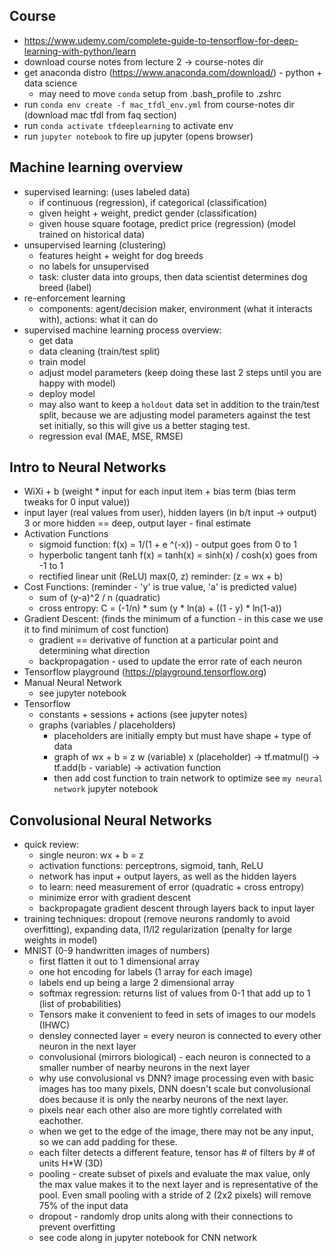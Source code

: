 ## Course
  - https://www.udemy.com/complete-guide-to-tensorflow-for-deep-learning-with-python/learn
  - download course notes from lecture 2 -> course-notes dir
  - get anaconda distro (https://www.anaconda.com/download/) - python + data science
      * may need to move `conda` setup from .bash_profile to .zshrc
  - run `conda env create -f mac_tfdl_env.yml` from course-notes dir (download mac tfdl from faq section)
  - run `conda activate tfdeeplearning` to activate env
  - run `jupyter notebook` to fire up jupyter (opens browser)

## Machine learning overview

  - supervised learning: (uses labeled data)
    * if continuous (regression), if categorical (classification)
    * given height + weight, predict gender (classification)
    * given house square footage, predict price (regression) (model trained on historical data)
  - unsupervised learning (clustering)
    * features height + weight for dog breeds
    * no labels for unsupervised
    * task: cluster data into groups, then data scientist determines dog breed (label)
  - re-enforcement learning
    * components: agent/decision maker, environment (what it interacts with), actions: what it can do
  - supervised machine learning process overview:
    * get data
    * data cleaning (train/test split)
    * train model
    * adjust model parameters (keep doing these last 2 steps until you are happy with model)
    * deploy model
    * may also want to keep a `holdout` data set in addition to the train/test split, because we are adjusting model parameters against the test set initially, so this will give us a better staging test.
    * regression eval (MAE, MSE, RMSE)

 ## Intro to Neural Networks
  - WiXi + b (weight * input for each input item + bias term (bias term tweaks for 0 input value))
  - input layer (real values from user), hidden layers (in b/t input -> output) 3 or more hidden == deep, output layer - final estimate
  - Activation Functions
    * sigmoid function: f(x) = 1/(1 + e ^(-x)) - output goes from 0 to 1
    * hyperbolic tangent tanh f(x) = tanh(x) = sinh(x) / cosh(x)  goes from -1 to 1
    * rectified linear unit (ReLU) max(0, z)    reminder: (z = wx + b)
  - Cost Functions: (reminder - 'y' is true value, 'a' is predicted value)
    * sum of (y-a)^2 / n   (quadratic)
    * cross entropy: C = (-1/n) * sum (y * ln(a) + ((1 - y) * ln(1-a))
  - Gradient Descent: (finds the minimum of a function - in this case we use it to find minimum of cost function)
    * gradient == derivative of function at a particular point and determining what direction
    * backpropagation - used to update the error rate of each neuron
  - Tensorflow playground (https://playground.tensorflow.org)
  - Manual Neural Network
      * see jupyter notebook
  - Tensorflow
    * constants + sessions + actions (see jupyter notes)
    * graphs (variables / placeholders)
      - placeholders are initially empty but must have shape + type of data
      - graph of wx + b = z w (variable) x (placeholder) -> tf.matmul() -> tf.add(b - variable) -> activation function
      - then add cost function to train network to optimize see `my neural network` jupyter notebook
## Convolusional Neural Networks
- quick review:
  * single neuron: wx + b = z
  * activation functions: perceptrons, sigmoid, tanh, ReLU
  * network has input + output layers, as well as the hidden layers
  * to learn: need measurement of error (quadratic + cross entropy)
  * minimize error with gradient descent
  * backpropagate gradient descent through layers back to input layer
- training techniques: dropout (remove neurons randomly to avoid overfitting), expanding data, l1/l2 regularization (penalty for large weights in model)
- MNIST (0-9 handwritten images of numbers)
  * first flatten it out to 1 dimensional array
  * one hot encoding for labels (1 array for each image)
  * labels end up being a large 2 dimensional array
  * softmax regression: returns list of values from 0-1 that add up to 1 (list of probabilities)
  * Tensors make it convenient to feed in sets of images to our models (IHWC)
  * densley connected layer = every neuron is connected to every other neuron in the next layer
  * convolusional (mirrors biological) - each neuron is connected to a smaller number of nearby neurons in the next layer
  * why use convolusional vs DNN? image processing even with basic images has too many pixels, DNN doesn't scale but convolusional does because it is only the nearby neurons of the next layer.
  * pixels near each other also are more tightly correlated with eachother.
  * when we get to the edge of the image, there may not be any input, so we can add padding for these.
  * each filter detects a different feature, tensor has # of filters by # of units H*W (3D)
  * pooling - create subset of pixels and evaluate the max value, only the max value makes it to the next layer and is representative of the pool.  Even small pooling with a stride of 2 (2x2 pixels) will remove 75% of the input data
  * dropout - randomly drop units along with their connections to prevent overfitting
  * see code along in jupyter notebook for CNN network
